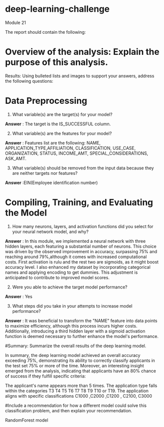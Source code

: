 # deep-learning-challenge
Module 21

The report should contain the following:

# Overview of the analysis: Explain the purpose of this analysis.

Results: Using bulleted lists and images to support your answers, address the following questions:

# Data Preprocessing

1. What variable(s) are the target(s) for your model?

  **Answer** : The target is the IS_SUCCESSFUL column.

2. What variable(s) are the features for your model?

  **Answer** : Features list are the following: NAME, APPLICATION_TYPE,AFFILIATION, CLASSIFICATION, USE_CASE, ORGANIZATION, STATUS, INCOME_AMT,    SPECIAL_CONSIDERATIONS, ASK_AMT.

3. What variable(s) should be removed from the input data because they are neither targets nor features?

  **Answer** :EIN(Employee identification number)


# Compiling, Training, and Evaluating the Model

1. How many neurons, layers, and activation functions did you select for your neural network model, and why?

  **Answer** : In this module, we implemented a neural network with three hidden layers, each featuring a substantial number of neurons. This choice was driven by the observed improvement in accuracy, surpassing 75% and reaching around 79%,although it comes with increased computational costs. First activation is rulu and the rest two are sigmoids, as it might boost accuracy level.
  I also enhanced my dataset by incorporating categorical names and applying encoding to get dummies. This adjustment is anticipated to contribute to improved model scores.

2. Were you able to achieve the target model performance?

  **Answer** : Yes

3. What steps did you take in your attempts to increase model performance?

  **Answer** : It was beneficial to transform the "NAME" feature into data points to maximize efficiency, although this process incurs higher costs. Additionally, introducing a third hidden layer with a sigmoid activation function is deemed necessary to further enhance the model's performance.

#Summary: Summarize the overall results of the deep learning model.

In summary, the deep learning model achieved an overall accuracy exceeding 75%, demonstrating its ability to correctly classify applicants in the test set 75% or more of the time. Moreover, an interesting insight emerged from the analysis, indicating that applicants have an 80% chance of success if they fulfill specific criteria:

The applicant's name appears more than 5 times.
The application type falls within the categories T3 T4 T5 T6 T7 T8 T9 T10 or T19.
The application aligns with specific classifications C1000 ,C2000 ,C1200 , C2100, C3000 


#Include a recommendation for how a different model could solve this classification problem, and then explain your recommendation.

RandomForest model


